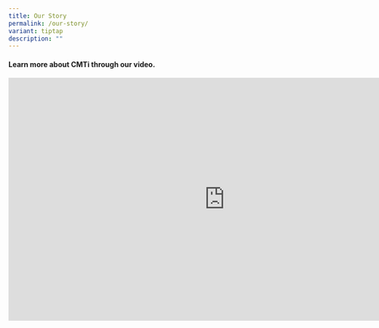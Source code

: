 ```yaml
---
title: Our Story
permalink: /our-story/
variant: tiptap
description: ""
---
```

<h4>Learn more about CMTi through our video.</h4>
<p></p>
<div class="iframe-wrapper">
<iframe height="480" width="854" allowfullscreen="true" frameborder="0" src="https://www.youtube-nocookie.com/embed/4kts6ggOeTA?si=3Ybr0vqfOZGOFEXx"></iframe>
</div>
<p></p>